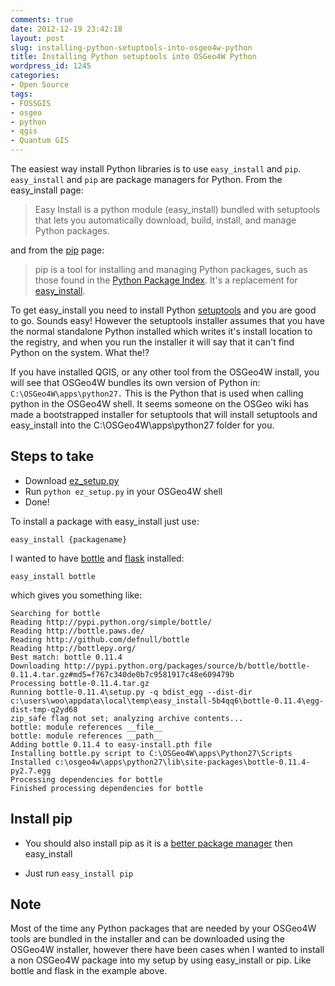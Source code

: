 ```yaml
---
comments: true
date: 2012-12-19 23:42:18
layout: post
slug: installing-python-setuptools-into-osgeo4w-python
title: Installing Python setuptools into OSGeo4W Python
wordpress_id: 1245
categories:
- Open Source
tags:
- FOSSGIS
- osgeo
- python
- qgis
- Quantum GIS
---
```


The easiest way install Python libraries is to use `easy_install` and `pip`.  `easy_install` and `pip` are package managers for Python. From the easy_install page:


> Easy Install is a python module (easy_install) bundled with setuptools that lets you automatically download, build, install, and manage Python packages.


and from the [pip](http://pypi.python.org/pypi/pip) page:


> pip is a tool for installing and managing Python packages, such as those found in the [Python Package Index](http://pypi.python.org/pypi). It's a replacement for [easy_install](http://peak.telecommunity.com/DevCenter/EasyInstall).

To get easy_install you need to install Python [setuptools](http://pypi.python.org/pypi/setuptools) and you are good to go. Sounds easy!  However the setuptools installer assumes that you have the normal standalone Python installed which writes it's install location to the registry, and when you run the installer it will say that it can't find Python on the system. What the!?

If you have installed QGIS, or any other tool from the OSGeo4W install, you will see that OSGeo4W bundles its own version of Python in: `C:\OSGeo4W\apps\python27.` This is the Python that is used when calling python in the OSGeo4W shell.  It seems someone on the OSGeo wiki has made a bootstrapped installer for setuptools that will install setuptools and easy_install into the  C:\OSGeo4W\apps\python27 folder for you.


## Steps to take

  * Download [ez_setup.py](http://peak.telecommunity.com/dist/ez_setup.py)	
  * Run `python ez_setup.py` in your OSGeo4W shell
  * Done!


To install a package with easy_install just use:

	easy_install {packagename}

I wanted to have [bottle](http://bottlepy.org/docs/dev/) and [flask](http://flask.pocoo.org/) installed:

	easy_install bottle

which gives you something like:

	Searching for bottle
	Reading http://pypi.python.org/simple/bottle/
	Reading http://bottle.paws.de/
	Reading http://github.com/defnull/bottle
	Reading http://bottlepy.org/
	Best match: bottle 0.11.4
	Downloading http://pypi.python.org/packages/source/b/bottle/bottle-0.11.4.tar.gz#md5=f767c340de0b7c9581917c48e609479b
	Processing bottle-0.11.4.tar.gz
	Running bottle-0.11.4\setup.py -q bdist_egg --dist-dir c:\users\woo\appdata\local\temp\easy_install-5b4qq6\bottle-0.11.4\egg-dist-tmp-q2yd68
	zip_safe flag not set; analyzing archive contents...
	bottle: module references __file__
	bottle: module references __path__
	Adding bottle 0.11.4 to easy-install.pth file
	Installing bottle.py script to C:\OSGeo4W\apps\Python27\Scripts
	Installed c:\osgeo4w\apps\python27\lib\site-packages\bottle-0.11.4-py2.7.egg
	Processing dependencies for bottle
	Finished processing dependencies for bottle



## Install pip

  * You should also install pip as it is a [better package manager](http://stackoverflow.com/questions/3220404/why-use-pip-over-easy-install) then easy_install

  * Just run `easy_install pip`

## Note

Most of the time any Python packages that are needed by your OSGeo4W tools are bundled in the installer and can be downloaded using the OSGeo4W installer, however there have been cases when I wanted to install a non OSGeo4W package into my setup by using easy_install or pip. Like bottle and flask in the example above.
